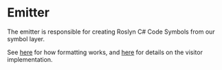 # Emitter

The emitter is responsible for creating Roslyn C# Code Symbols from our symbol layer.

See [here](./about%20formatting.md) for how formatting works, and [here](./visitor.md) for details on the visitor implementation.

